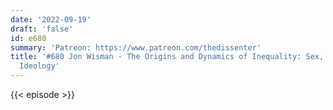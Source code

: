 ```yaml
---
date: '2022-09-19'
draft: 'false'
id: e680
summary: 'Patreon: https://www.patreon.com/thedissenter'
title: '#680 Jon Wisman - The Origins and Dynamics of Inequality: Sex, Politics, and
  Ideology'
---
```

{{< episode >}}
